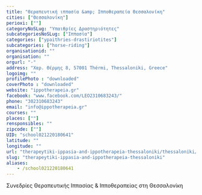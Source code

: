 ```yaml
---
title: "Θεραπευτική ιππασία &amp; Ιπποθεραπεία Θεσσαλονίκη"
cities: ["Θεσσαλονίκη"]
perioxi: [""]
categoryNoSLug: "Υπαιθρίες Δραστηριότητες"
subcategoriesNoSLug: ["Ιππασία"]
categories: ["ypaithries-drastiriotites"]
subcategories: ["horse-riding"]
organisationid: ""
organisation: ""
orgurl: "-"
address: "Χαρ. Θέρμης 8, 57001 Thérmi, Thessaloniki, Greece"
logoimg: ""
profilePhoto : "downloaded"
coverPhoto : "downloaded"
website: "ippotherapeia.gr"
facebook: "www.facebook.com/LEO2310683243/"
phone: "302310683243"
email: "info@ippotherapeia.gr"
courses: ""
places: [""]
rensponsibles: ""
zipcode: [""]
UID: "school021220180641"
latitude: ""
longitude: ""
url: "therapeytiki-ippasia-and-ippotherapeia-thessaloniki/thessaloniki/ypaithries-drastiriotites/horse-riding"
slug: "therapeytiki-ippasia-and-ippotherapeia-thessaloniki"
aliases:
    - /school021220180641
---
```



Συνεδρίες Θεραπευτικής Ιππασίας &amp; Ιπποθεραπείας στη Θεσσαλονίκη


